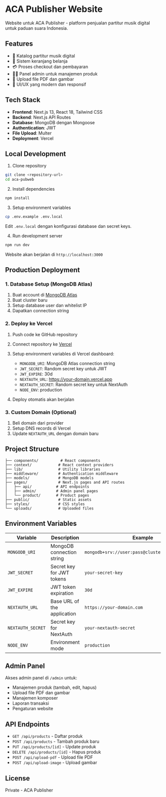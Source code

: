 # ACA Publisher Website

Website untuk ACA Publisher - platform penjualan partitur musik digital untuk paduan suara Indonesia.

## Features

- 🎵 Katalog partitur musik digital
- 🛒 Sistem keranjang belanja
- 💳 Proses checkout dan pembayaran
- 👨‍💼 Panel admin untuk manajemen produk
- 📁 Upload file PDF dan gambar
- 🎨 UI/UX yang modern dan responsif

## Tech Stack

- **Frontend**: Next.js 13, React 18, Tailwind CSS
- **Backend**: Next.js API Routes
- **Database**: MongoDB dengan Mongoose
- **Authentication**: JWT
- **File Upload**: Multer
- **Deployment**: Vercel

## Local Development

1. Clone repository
```bash
git clone <repository-url>
cd aca-pubweb
```

2. Install dependencies
```bash
npm install
```

3. Setup environment variables
```bash
cp .env.example .env.local
```
Edit `.env.local` dengan konfigurasi database dan secret keys.

4. Run development server
```bash
npm run dev
```

Website akan berjalan di `http://localhost:3000`

## Production Deployment

### 1. Database Setup (MongoDB Atlas)

1. Buat account di [MongoDB Atlas](https://www.mongodb.com/atlas)
2. Buat cluster baru
3. Setup database user dan whitelist IP
4. Dapatkan connection string

### 2. Deploy ke Vercel

1. Push code ke GitHub repository
2. Connect repository ke [Vercel](https://vercel.com)
3. Setup environment variables di Vercel dashboard:
   - `MONGODB_URI`: MongoDB Atlas connection string
   - `JWT_SECRET`: Random secret key untuk JWT
   - `JWT_EXPIRE`: 30d
   - `NEXTAUTH_URL`: https://your-domain.vercel.app
   - `NEXTAUTH_SECRET`: Random secret key untuk NextAuth
   - `NODE_ENV`: production

4. Deploy otomatis akan berjalan

### 3. Custom Domain (Optional)

1. Beli domain dari provider
2. Setup DNS records di Vercel
3. Update `NEXTAUTH_URL` dengan domain baru

## Project Structure

```
├── components/          # React components
├── context/            # React context providers
├── lib/                # Utility libraries
├── middleware/         # Authentication middleware
├── models/             # MongoDB models
├── pages/              # Next.js pages and API routes
│   ├── api/           # API endpoints
│   ├── admin/         # Admin panel pages
│   └── product/       # Product pages
├── public/             # Static assets
├── styles/             # CSS styles
└── uploads/            # Uploaded files
```

## Environment Variables

| Variable | Description | Example |
|----------|-------------|----------|
| `MONGODB_URI` | MongoDB connection string | `mongodb+srv://user:pass@cluster.mongodb.net/db` |
| `JWT_SECRET` | Secret key for JWT tokens | `your-secret-key` |
| `JWT_EXPIRE` | JWT token expiration | `30d` |
| `NEXTAUTH_URL` | Base URL of the application | `https://your-domain.com` |
| `NEXTAUTH_SECRET` | Secret key for NextAuth | `your-nextauth-secret` |
| `NODE_ENV` | Environment mode | `production` |

## Admin Panel

Akses admin panel di `/admin` untuk:
- Manajemen produk (tambah, edit, hapus)
- Upload file PDF dan gambar
- Manajemen komposer
- Laporan transaksi
- Pengaturan website

## API Endpoints

- `GET /api/products` - Daftar produk
- `POST /api/products` - Tambah produk baru
- `PUT /api/products/[id]` - Update produk
- `DELETE /api/products/[id]` - Hapus produk
- `POST /api/upload-pdf` - Upload file PDF
- `POST /api/upload-image` - Upload gambar

## License

Private - ACA Publisher